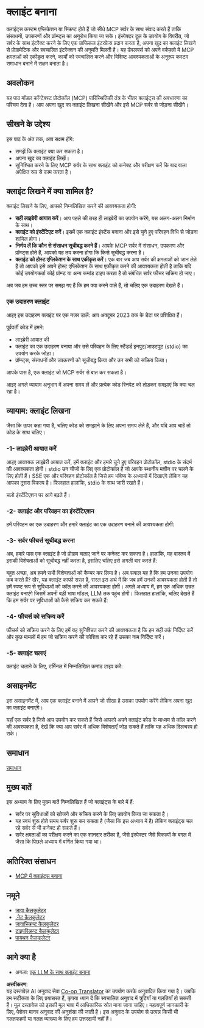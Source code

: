 <!--
CO_OP_TRANSLATOR_METADATA:
{
  "original_hash": "a9c3ca25df37dbb4c1518174fc415ce1",
  "translation_date": "2025-05-17T09:32:43+00:00",
  "source_file": "03-GettingStarted/02-client/README.md",
  "language_code": "hi"
}
-->
# क्लाइंट बनाना

क्लाइंट्स कस्टम एप्लिकेशन या स्क्रिप्ट होते हैं जो सीधे MCP सर्वर के साथ संवाद करते हैं ताकि संसाधनों, उपकरणों और प्रॉम्प्ट्स का अनुरोध किया जा सके। इंस्पेक्टर टूल के उपयोग के विपरीत, जो सर्वर के साथ इंटरैक्ट करने के लिए एक ग्राफिकल इंटरफ़ेस प्रदान करता है, अपना खुद का क्लाइंट लिखने से प्रोग्रामेटिक और स्वचालित इंटरैक्शन की अनुमति मिलती है। यह डेवलपर्स को अपने वर्कफ़्लो में MCP क्षमताओं को एकीकृत करने, कार्यों को स्वचालित करने और विशिष्ट आवश्यकताओं के अनुरूप कस्टम समाधान बनाने में सक्षम बनाता है।

## अवलोकन

यह पाठ मॉडल कॉन्टेक्स्ट प्रोटोकॉल (MCP) पारिस्थितिकी तंत्र के भीतर क्लाइंट्स की अवधारणा का परिचय देता है। आप अपना खुद का क्लाइंट लिखना सीखेंगे और इसे MCP सर्वर से जोड़ना सीखेंगे।

## सीखने के उद्देश्य

इस पाठ के अंत तक, आप सक्षम होंगे:

- समझें कि क्लाइंट क्या कर सकता है।
- अपना खुद का क्लाइंट लिखें।
- सुनिश्चित करने के लिए MCP सर्वर के साथ क्लाइंट को कनेक्ट और परीक्षण करें कि बाद वाला अपेक्षित रूप से काम करता है।

## क्लाइंट लिखने में क्या शामिल है?

क्लाइंट लिखने के लिए, आपको निम्नलिखित करने की आवश्यकता होगी:

- **सही लाइब्रेरी आयात करें**। आप पहले की तरह ही लाइब्रेरी का उपयोग करेंगे, बस अलग-अलग निर्माण के साथ।
- **क्लाइंट को इंस्टेंटिएट करें**। इसमें एक क्लाइंट इंस्टेंस बनाना और इसे चुने हुए परिवहन विधि से जोड़ना शामिल होगा।
- **निर्णय लें कि कौन से संसाधन सूचीबद्ध करने हैं**। आपके MCP सर्वर में संसाधन, उपकरण और प्रॉम्प्ट्स होते हैं, आपको यह तय करना होगा कि किसे सूचीबद्ध करना है।
- **क्लाइंट को होस्ट एप्लिकेशन के साथ एकीकृत करें**। एक बार जब आप सर्वर की क्षमताओं को जान लेते हैं तो आपको इसे अपने होस्ट एप्लिकेशन के साथ एकीकृत करने की आवश्यकता होती है ताकि यदि कोई उपयोगकर्ता कोई प्रॉम्प्ट या अन्य कमांड टाइप करता है तो संबंधित सर्वर फीचर सक्रिय हो जाए।

अब जब हम उच्च स्तर पर समझ गए हैं कि हम क्या करने वाले हैं, तो चलिए एक उदाहरण देखते हैं।

### एक उदाहरण क्लाइंट

आइए इस उदाहरण क्लाइंट पर एक नज़र डालें:
आप अक्टूबर 2023 तक के डेटा पर प्रशिक्षित हैं।

पूर्ववर्ती कोड में हमने:

- लाइब्रेरी आयात की
- क्लाइंट का एक उदाहरण बनाया और उसे परिवहन के लिए स्टैंडर्ड इनपुट/आउटपुट (stdio) का उपयोग करके जोड़ा।
- प्रॉम्प्ट्स, संसाधनों और उपकरणों को सूचीबद्ध किया और उन सभी को सक्रिय किया।

आपके पास है, एक क्लाइंट जो MCP सर्वर से बात कर सकता है।

आइए अगले व्यायाम अनुभाग में अपना समय लें और प्रत्येक कोड स्निपेट को तोड़कर समझाएं कि क्या चल रहा है।

## व्यायाम: क्लाइंट लिखना

जैसा कि ऊपर कहा गया है, चलिए कोड को समझाने के लिए अपना समय लेते हैं, और यदि आप चाहें तो कोड के साथ चलिए।

### -1- लाइब्रेरी आयात करें

आइए आवश्यक लाइब्रेरी आयात करें, हमें क्लाइंट और हमारे चुने हुए परिवहन प्रोटोकॉल, stdio के संदर्भ की आवश्यकता होगी। stdio उन चीजों के लिए एक प्रोटोकॉल है जो आपके स्थानीय मशीन पर चलने के लिए होती हैं। SSE एक और परिवहन प्रोटोकॉल है जिसे हम भविष्य के अध्यायों में दिखाएंगे लेकिन यह आपका दूसरा विकल्प है। फिलहाल हालांकि, stdio के साथ जारी रखते हैं।

चलो इंस्टेंटिएशन पर आगे बढ़ते हैं।

### -2- क्लाइंट और परिवहन का इंस्टेंटिएशन

हमें परिवहन का एक उदाहरण और हमारे क्लाइंट का एक उदाहरण बनाने की आवश्यकता होगी:

### -3- सर्वर फीचर्स सूचीबद्ध करना

अब, हमारे पास एक क्लाइंट है जो प्रोग्राम चलाए जाने पर कनेक्ट कर सकता है। हालांकि, यह वास्तव में इसकी विशेषताओं को सूचीबद्ध नहीं करता है, इसलिए चलिए इसे अगली बार करते हैं:

बहुत अच्छा, अब हमने सभी विशेषताओं को कैप्चर कर लिया है। अब सवाल यह है कि हम उनका उपयोग कब करते हैं? खैर, यह क्लाइंट काफी सरल है, सरल इस अर्थ में कि जब हमें उनकी आवश्यकता होती है तो हमें स्पष्ट रूप से सुविधाओं को कॉल करने की आवश्यकता होगी। अगले अध्याय में, हम एक अधिक उन्नत क्लाइंट बनाएंगे जिसमें अपनी बड़ी भाषा मॉडल, LLM तक पहुंच होगी। फिलहाल हालांकि, चलिए देखते हैं कि हम सर्वर पर सुविधाओं को कैसे सक्रिय कर सकते हैं:

### -4- फीचर्स को सक्रिय करें

फीचर्स को सक्रिय करने के लिए हमें यह सुनिश्चित करने की आवश्यकता है कि हम सही तर्क निर्दिष्ट करें और कुछ मामलों में हम जो सक्रिय करने की कोशिश कर रहे हैं उसका नाम निर्दिष्ट करें।

### -5- क्लाइंट चलाएं

क्लाइंट चलाने के लिए, टर्मिनल में निम्नलिखित कमांड टाइप करें:

## असाइनमेंट

इस असाइनमेंट में, आप एक क्लाइंट बनाने में आपने जो सीखा है उसका उपयोग करेंगे लेकिन अपना खुद का क्लाइंट बनाएंगे।

यहाँ एक सर्वर है जिसे आप उपयोग कर सकते हैं जिसे आपको अपने क्लाइंट कोड के माध्यम से कॉल करने की आवश्यकता है, देखें कि क्या आप सर्वर में अधिक विशेषताएँ जोड़ सकते हैं ताकि यह अधिक दिलचस्प हो सके।

## समाधान

[समाधान](./solution/README.md)

## मुख्य बातें

इस अध्याय के लिए मुख्य बातें निम्नलिखित हैं जो क्लाइंट्स के बारे में हैं:

- सर्वर पर सुविधाओं को खोजने और सक्रिय करने के लिए उपयोग किया जा सकता है।
- यह स्वयं शुरू होते समय सर्वर शुरू कर सकता है (जैसा कि इस अध्याय में है) लेकिन क्लाइंट्स चल रहे सर्वर से भी कनेक्ट हो सकते हैं।
- सर्वर क्षमताओं का परीक्षण करने का एक शानदार तरीका है, जैसे इंस्पेक्टर जैसे विकल्पों के बगल में जैसा कि पिछले अध्याय में वर्णित किया गया था।

## अतिरिक्त संसाधन

- [MCP में क्लाइंट्स बनाना](https://modelcontextprotocol.io/quickstart/client)

## नमूने

- [जावा कैलकुलेटर](../samples/java/calculator/README.md)
- [.नेट कैलकुलेटर](../../../../03-GettingStarted/samples/csharp)
- [जावास्क्रिप्ट कैलकुलेटर](../samples/javascript/README.md)
- [टाइपस्क्रिप्ट कैलकुलेटर](../samples/typescript/README.md)
- [पायथन कैलकुलेटर](../../../../03-GettingStarted/samples/python)

## आगे क्या है

- अगला: [एक LLM के साथ क्लाइंट बनाना](/03-GettingStarted/03-llm-client/README.md)

**अस्वीकरण**:  
यह दस्तावेज़ AI अनुवाद सेवा [Co-op Translator](https://github.com/Azure/co-op-translator) का उपयोग करके अनुवादित किया गया है। जबकि हम सटीकता के लिए प्रयासरत हैं, कृपया ध्यान दें कि स्वचालित अनुवाद में त्रुटियाँ या गलतियाँ हो सकती हैं। मूल दस्तावेज़ को इसकी मूल भाषा में आधिकारिक स्रोत माना जाना चाहिए। महत्वपूर्ण जानकारी के लिए, पेशेवर मानव अनुवाद की अनुशंसा की जाती है। इस अनुवाद के उपयोग से उत्पन्न किसी भी गलतफहमी या गलत व्याख्या के लिए हम उत्तरदायी नहीं हैं।